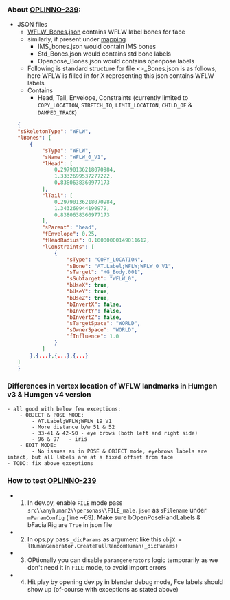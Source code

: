 ### About [OPLINNO-239](https://github.com/mnt1lr/image-render-blender-human/tree/feature/OPLINNO-239---add-WFLW-face-labels):


- JSON files
    - [WFLW_Bones.json](https://github.com/mnt1lr/image-render-blender-human/blob/feature/OPLINNO-239---add-WFLW-face-labels/src/anyhuman2/labelling/mapping/WFLW_Bones.json) contains WFLW label bones for face
    - similarly, if present under [mapping](https://github.com/mnt1lr/image-render-blender-human/tree/feature/OPLINNO-239---add-WFLW-face-labels/src/anyhuman2/labelling/mapping)
        - IMS_bones.json would contain IMS bones
        - Std_Bones.json would contains std bone labels
        - Openpose_Bones.json would contains openpose labels
    - Following is standard structure for file <<X>>_Bones.json is as follows, here WFLW is filled in for X representing this json contains WFLW labels
    - Contains
        - Head, Tail, Envelope, Constraints (currently limited to `COPY_LOCATION`, `STRETCH_TO`, `LIMIT_LOCATION`, `CHILD_OF` & `DAMPED_TRACK`)
    ```json
    {
    "sSkeletonType": "WFLW",
    "lBones": [
        {
            "sType": "WFLW",
            "sName": "WFLW_0_V1",
            "lHead": [
                0.29790136218070984,
                1.3332699537277222,
                0.8380638360977173
            ],
            "lTail": [
                0.29790136218070984,
                1.343269944190979,
                0.8380638360977173
            ],
            "sParent": "head",
            "fEnvelope": 0.25,
            "fHeadRadius": 0.10000000149011612,
            "lConstraints": [
                {
                    "sType": "COPY_LOCATION",
                    "sBone": "AT.Label;WFLW;WFLW_0_V1",
                    "sTarget": "HG_Body.001",
                    "sSubtarget": "WFLW_0",
                    "bUseX": true,
                    "bUseY": true,
                    "bUseZ": true,
                    "bInvertX": false,
                    "bInvertY": false,
                    "bInvertZ": false,
                    "sTargetSpace": "WORLD",
                    "sOwnerSpace": "WORLD",
                    "fInfluence": 1.0
                }
            ]
        },{...},{...},{...}
    ]
    }
    ```

### Differences in vertex location of WFLW landmarks in Humgen v3 & Humgen v4 version
    - all good with below few exceptions:
        - OBJECT & POSE MODE:
            - AT.Label;WFLW;WFLW_19_V1
            - More distance b/w 51 & 52
            - 33-41 & 42-50 - eye brows (both left and right side)
            - 96 & 97   - iris
        - EDIT MODE:
            - No issues as in POSE & OBJECT mode, eyebrows labels are intact, but all labels are at a fixed offset from face
    - TODO: fix above exceptions


### How to test [OPLINNO-239](https://github.com/mnt1lr/image-render-blender-human/tree/feature/OPLINNO-239---add-WFLW-face-labels)
- 1. In dev.py, enable `FILE` mode pass `src\\anyhuman2\\personas\\FILE_male.json` as `sFilename` under `mParamConfig` (line ~69). Make sure bOpenPoseHandLabels & bFacialRig are `True` in json file
- 2. In ops.py pass `_dicParams` as argument like this  `objX = lHumanGenerator.CreateFullRandomHuman(_dicParams)`
- 3. OPtionally you can disable `paramgenerators` logic temporarily as we don't need it in `FILE` mode, to avoid import errors
- 4. Hit play by opening dev.py in blender debug mode, Fce labels should show up (of-course with exceptions as stated above)
